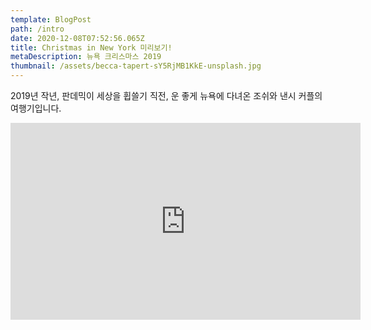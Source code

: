 ```yaml
---
template: BlogPost
path: /intro
date: 2020-12-08T07:52:56.065Z
title: Christmas in New York 미리보기!
metaDescription: 뉴욕 크리스마스 2019
thumbnail: /assets/becca-tapert-sY5RjMB1KkE-unsplash.jpg
---
```

2019년 작년, 판데믹이 세상을 휩쓸기 직전, 운 좋게 뉴욕에 다녀온 조쉬와 낸시 커플의 여행기입니다.

<iframe width="560" height="315" src="https://www.youtube.com/embed/_yWUYnP7uOk" frameborder="0" allow="accelerometer; autoplay; clipboard-write; encrypted-media; gyroscope; picture-in-picture" allowfullscreen></iframe>